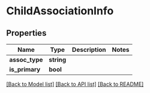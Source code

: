 # ChildAssociationInfo

## Properties
Name | Type | Description | Notes
------------ | ------------- | ------------- | -------------
**assoc_type** | **string** |  | 
**is_primary** | **bool** |  | 

[[Back to Model list]](../README.md#documentation-for-models) [[Back to API list]](../README.md#documentation-for-api-endpoints) [[Back to README]](../README.md)



